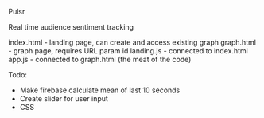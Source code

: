 Pulsr

Real time audience sentiment tracking

index.html - landing page, can create and access existing graph
graph.html - graph page, requires URL param id
landing.js - connected to index.html
app.js - connected to graph.html (the meat of the code)

Todo:
- Make firebase calculate mean of last 10 seconds
- Create slider for user input
- CSS

